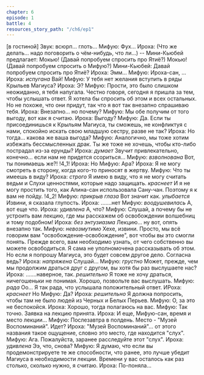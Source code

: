 ```yaml
---
chapter: 6
episode: 1
battle: 4
resources_story_path: "/ch6/ep1"
---
```

[в гостиной]
Звук: всюрп... глоть...
Мифую: Фух...
Ироха: (Что же делать... надо поговорить о чём-нибудь, что ли...)
-- Мини-Кьюбей предлагает: Мокью! (Давай попробуем спросить про Ятиё?) Мокью! (Давай попробуем спросить о Мифую?)
Мини-Кьюбей: Давай попробуем спросить про Ятиё?
Ироха: Эмм...
Мифую: Ироха-сан, ...
Ироха: *испугана* Вай!
Мифую: У тебя нет желания вступить в ряды Крыльев Магиуса?
Ироха: Э?
Мифую: Прости, это было слишком неожиданно, я тебя напугала. Честно говоря, сегодня я пришла за тем, чтобы услышать ответ. Я хотела бы спросить об этом и всех остальных. Но не похоже, что они придут, так что я вот так внезапно спрашиваю тебя.
Ироха: Внезапно... но почему?
Мифую: Мы обе получим от того выгоду, вот как я считаю.
Ироха: Выгоду?
Мифую: Да. Если ты присоединишься к Крыльям Магиуса, ты сможешь, не конфликтуя с нами, спокойно искать свою младшую сестру, разве не так?
Ироха: Но тогда... какова же ваша выгода?
Мифую: Аналогично, мы тоже хотим избежать бессмысленных драк. Ты же тоже не хочешь, чтобы кто-либо пострадал из-за ерунды?
Ироха: *думает* Звучит привлекательно, конечно... если нам не придется ссориться...
Мифую: *взволнована* Вот, ты понимаешь же?!
!4_1!
Ироха: Но
Мифую: Ара?
Ироха: Я не могу смотреть в сторону, когда кого-то приносят в жертву.
Мифую: Что ты имеешь в виду?
Ироха: *строго* Я имею в виду, что я не могу считать ведьм и Слухи ценностями, которые надо защищать. *краснеет* И я не могу простить того, как Алина-сан использовала Сану-чан. Поэтому я к вам не пойду.
!4_2!
Мифую: *прикрыв глаза* Вот значит как. *улыбается* Извини, я сказала глупость.
Ироха: .......нет
Мифую: *воодушевилась* А, вот еще что.
Ироха: *удивлена* А, что?
Мифую: Слушай, а почему бы не устроить вам лекцию, где мы расскажем об освобождении волшебниц и тому подобном!
Ироха: *без энтузиазма* Лекцию... ну вот, опять внезапно так.
Мифую: *невозмутимо* Хехе, извини. Просто, мы всё говорим вам "освобождение-освобождение", вот чтобы вы это смогли понять. Прежде всего, вам необходимо узнать, от чего собственно вы можете освободиться. Я сама не уполномочена рассказывать об этом. Но если я попрошу Магиуса, это будет совсем другое дело. Согласна ведь?
Ироха: *напряжена* Слушай...
Мифую: *грустно* Может, прежде, чем мы продолжим драться друг с другом, вы хотя бы раз выслушаете нас?
Ироха: .......наверное, так. *решительно* Я тоже не хочу драться, ничегошеньки не понимая. Хорошо, позвольте вас выслушать.
Мифую: *рада* Оо... Я так рада, что услышала положительный ответ.
ИРоха: *краснеет* Но
Мифую: Да?
Ироха: *решительно* Я должна попросить, чтобы там не было людей из Черных и Белых Перьев.
Мифую: О, за это не беспокойся.
Ироха: Хорошо, тогда полагаюсь на вас.
Мифую: Так точно. Заявка на лекцию принята.
Ироха: И еще, Мифую-сан, время и место лекции...
Мифую: Послезавтра в полдень. Место - "Музей Воспоминаний". Идет?
Ироха: "Музей Воспоминаний"... от этого названия такое ощущение, словно это место, где находится "слух".
Мифую: Ага. Пожалуйста, заранее расследуйте этот "слух".
Ироха: *удивлена* Ээ, что, снова?
Мифую: Я думаю, что если вы продемонстрируете те же способности, что ранее, это лучше убедит Магиуса в необходимости лекции. Времени у вас осталось как раз столько, сколько нужно, я считаю.
Ироха: По-поняла...
